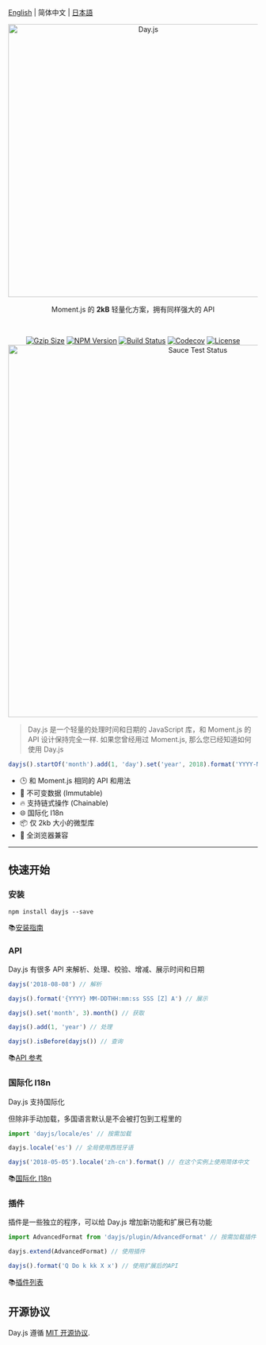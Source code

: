 [English](./README.md) | 简体中文 | [日本語](./docs/ja/README-ja.md)

<p align="center"><a href="#" target="_blank" rel="noopener noreferrer"><img width="550"
                                                                             src="https://user-images.githubusercontent.com/17680888/39081119-3057bbe2-456e-11e8-862c-646133ad4b43.png"
                                                                             alt="Day.js"></a></p>
<p align="center">Moment.js 的 <b>2kB</b> 轻量化方案，拥有同样强大的 API</p>
<br>
<p align="center">
    <a href="https://unpkg.com/dayjs/dayjs.min.js"><img
            src="http://img.badgesize.io/https://unpkg.com/dayjs/dayjs.min.js?compression=gzip&style=flat-square"
            alt="Gzip Size"></a>
    <a href="https://www.npmjs.com/package/dayjs"><img src="https://img.shields.io/npm/v/dayjs.svg?style=flat-square"
                                                       alt="NPM Version"></a>
    <a href="https://travis-ci.org/iamkun/dayjs"><img
            src="https://img.shields.io/travis/iamkun/dayjs/master.svg?style=flat-square" alt="Build Status"></a>
    <a href="https://codecov.io/gh/iamkun/dayjs"><img
            src="https://img.shields.io/codecov/c/github/iamkun/dayjs/master.svg?style=flat-square" alt="Codecov"></a>
    <a href="https://github.com/iamkun/dayjs/blob/master/LICENSE"><img
            src="https://img.shields.io/npm/l/dayjs.svg?style=flat-square" alt="License"></a>
    <br>
    <a href="https://saucelabs.com/u/dayjs">
        <img width="750" src="https://user-images.githubusercontent.com/17680888/40040137-8e3323a6-584b-11e8-9dba-bbe577ee8a7b.png" alt="Sauce Test Status">
    </a>
</p>

> Day.js 是一个轻量的处理时间和日期的 JavaScript 库，和 Moment.js 的 API 设计保持完全一样. 如果您曾经用过 Moment.js, 那么您已经知道如何使用 Day.js

```js
dayjs().startOf('month').add(1, 'day').set('year', 2018).format('YYYY-MM-DD HH:mm:ss');
```

* 🕒 和 Moment.js 相同的 API 和用法
* 💪 不可变数据 (Immutable)
* 🔥 支持链式操作 (Chainable)
* 🌐 国际化 I18n
* 📦 仅 2kb 大小的微型库
* 👫 全浏览器兼容
---

## 快速开始

### 安装

```console
npm install dayjs --save
```

📚[安装指南](./docs/zh-cn/Installation.md)

### API

Day.js 有很多 API 来解析、处理、校验、增减、展示时间和日期

```javascript
dayjs('2018-08-08') // 解析

dayjs().format('{YYYY} MM-DDTHH:mm:ss SSS [Z] A') // 展示

dayjs().set('month', 3).month() // 获取

dayjs().add(1, 'year') // 处理

dayjs().isBefore(dayjs()) // 查询
```

📚[API 参考](./docs/zh-cn/API-reference.md)

### 国际化 I18n

Day.js 支持国际化

但除非手动加载，多国语言默认是不会被打包到工程里的

```javascript
import 'dayjs/locale/es' // 按需加载

dayjs.locale('es') // 全局使用西班牙语

dayjs('2018-05-05').locale('zh-cn').format() // 在这个实例上使用简体中文
```
📚[国际化 I18n](./docs/zh-cn/I18n.md)

### 插件

插件是一些独立的程序，可以给 Day.js 增加新功能和扩展已有功能

```javascript
import AdvancedFormat from 'dayjs/plugin/AdvancedFormat' // 按需加载插件

dayjs.extend(AdvancedFormat) // 使用插件

dayjs().format('Q Do k kk X x') // 使用扩展后的API
```
📚[插件列表](./docs/zh-cn/Plugin.md)

## 开源协议

Day.js 遵循 [MIT 开源协议](../../LICENSE).
